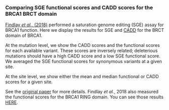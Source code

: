 ### Comparing SGE functional scores and CADD scores for the BRCA1 BRCT domain

[Findlay _et al._, (2018)](https://www.nature.com/articles/s41586-018-0461-z) performed a saturation genome editing (SGE) assay for BRCA1 function.
Here we display the results for SGE and [CADD](https://cadd.gs.washington.edu/) for the BRCT domain of BRCA1.

At the mutation level, we show the CADD scores and the functional scores for each available variant.
These scores are inversely related; deleterious mutations should have a high CADD score and a low SGE functional score.
We averaged the SGE functional scores for synonymous variants at a given site.

At the site level, we show either the mean and median functional or CADD scores for a given site.

See the [original paper](https://www.nature.com/articles/s41586-018-0461-z) for more details.
Findlay _et al._, 2018 also measured the functional scores for the BRCA1 RING domain.
You can see those results [HERE]().
